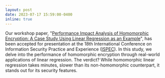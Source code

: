 ```yaml
---
layout: post
date: 2023-07-17 15:59:00-0400
inline: true
---
```


Our workshop paper, "[Performance Impact Analysis of Homomorphic Encryption: A Case Study Using Linear Regression as an Example](https://link.springer.com/chapter/10.1007/978-981-99-7032-2_17)", has been accepted for presentation at the 18th International Conference on Information Security Practice and Experience ([ISPEC](https://ispec2023.compute.dtu.dk/index.html)). In this study, we delve into the performance of homomorphic encryption through real-world applications of linear regression. The verdict? While homomorphic linear regression takes minutes, slower than its non-homomorphic counterpart, it stands out for its security features.